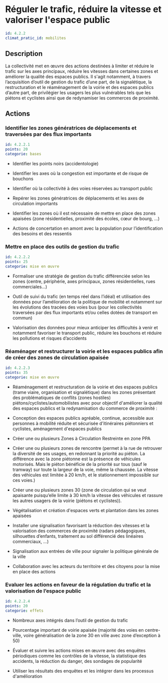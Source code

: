 # Réguler le trafic, réduire la vitesse et valoriser l'espace public
```yaml
id: 4.2.2
climat_pratic_id: mobilites
```
## Description
La collectivité met en œuvre des actions destinées à limiter et réduire le trafic sur les axes principaux, réduire les vitesses dans certaines zones et améliorer la qualité des espaces publics. Il s'agit notamment, à travers l’acquisition d’outil de gestion du trafic d’une part, de la signalétique, la restructuration et le réaménagement de la voirie et des espaces publics d’autre part, de privilégier les usagers les plus vulnérables tels que les piétons et cyclistes ainsi que de redynamiser les commerces de proximité.



## Actions
### Identifier les zones génératrices de déplacements et traversées par des flux importants
```yaml
id: 4.2.2.1
points: 20
categorie: bases
```
- Identifier les points noirs (accidentologie)

- Identifier les axes où la congestion est importante et de risque de bouchons

- Identifier où la collectivité à des voies réservées au transport public

- Repérer les zones génératrices de déplacements et les axes de circulation importants

- Identifier les zones où il est nécessaire de mettre en place des zones apaisées (zone résidentielles, proximité des écoles, cœur de bourg, …)

- Actions de concertation en amont avec la population pour l’identification des besoins et des ressentis




### Mettre en place des outils de gestion du trafic
```yaml
id: 4.2.2.2
points: 25
categorie: mise en œuvre
```
- Formaliser une stratégie de gestion du trafic différenciée selon les zones (centre, périphérie, axes principaux, zones résidentielles, rues commerciales…)

- Outil de suivi du trafic (en temps réel dans l’idéal) et utilisation des données pour l’amélioration de la politique de mobilité et notamment sur les évolutions des tracées des voies bus (pour les collectivités traversées par des flux importants et/ou celles dotées de transport en commun)

- Valorisation des données pour mieux anticiper les difficultés à venir et notamment favoriser le transport public, réduire les bouchons et réduire les pollutions et risques d’accidents




### Réaménager et restructurer la voirie et les espaces publics afin de créer des zones de circulation apaisée
```yaml
id: 4.2.2.3
points: 35
categorie: mise en œuvre
```
- Réaménagement et restructuration de la voirie et des espaces publics (trame viaire, organisation et signalétique) dans les zones présentant des problématiques de conflits (zones hostiles) piétons/cyclistes/automobilistes avec pour objectif d'améliorer la qualité des espaces publics et la redynamisation du commerce de proximité :

* Conception des espaces publics agréable, continue, accessible aux personnes à mobilité réduite et sécurisée d'itinéraires piétonniers et cyclistes, aménagement d'espaces publics

* Créer une ou plusieurs Zones à Circulation Restreinte en zone PPA

* Créer une ou plusieurs zones de rencontre (permet à la rue de retrouver la diversité de ses usages, en redonnant la priorité au piéton. La différence avec la zone piétonne est la présence de véhicules motorisés. Mais le piéton bénéficie de la priorité sur tous (sauf le tramway) sur toute la largeur de la voie, même la chaussée. La vitesse des véhicules est limitée à 20 km/h, et le stationnement impossible sur ces voies.)

* Créer une ou plusieurs zones 30 (zone de circulation qui se veut apaisante puisqu’elle limite à 30 km/h la vitesse des véhicules et rassure les autres usagers de la voirie (piétons et cyclistes)).

* Végétalisation et création d'espaces verts et plantation dans les zones apaisées

- Installer une signalisation favorisant la réduction des vitesses et la valorisation des commerces de proximité (radars pédagogiques, silhouettes d’enfants, traitement au sol différencié des linéaires commerciaux, …)

- Signalisation aux entrées de ville pour signaler la politique générale de la ville

- Collaboration avec les acteurs du territoire et des citoyens pour la mise en place des actions




### Evaluer les actions en faveur de la régulation du trafic et la valorisation de l’espace public
```yaml
id: 4.2.2.4
points: 20
categorie: effets
```
- Nombreux axes intégrés dans l’outil de gestion du trafic

- Pourcentage important de voirie apaisée (majorité des voies en centre-ville, voire généralisation de la zone 30 en ville avec zone d’exception à 50)

- Évaluer et suivre les actions mises en œuvre avec des enquêtes périodiques comme les contrôles de la vitesse, la statistique des accidents, la réduction du danger, des sondages de popularité

- Utiliser les résultats des enquêtes et les intégrer dans les processus d'amélioration



